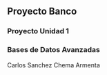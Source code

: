 ## Proyecto Banco
### Proyecto Unidad 1
### Bases de Datos Avanzadas

Carlos Sanchez
Chema Armenta

